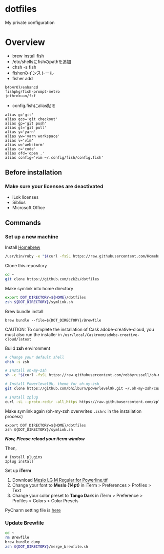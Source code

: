 # dotfiles
My private configuration 

# Overview
- brew install fish
- /etc/shellsにfishのpathを追加
- chsh -s fish
- fisherのインストール
- fisher add
```
b4b4r07/enhancd
fishpkg/fish-prompt-metro
jethrokuan/fzf
```
- config.fishにalias貼る
```
alias g='git'
alias gco='git checkout'
alias gp='git push'
alias gl='git pull'
alias y='yarn'
alias yw='yarn workspace'
alias v='vim'
alias w='webstorm'
alias c='code'
alias ofd='open .'
alias config='vim ~/.config/fish/config.fish'
```

## Before installation
### Make sure your licenses are deactivated
- iLok licenses
- Siblius
- Microsoft Office

## Commands
### Set up a new machine

Install [Homebrew](https://brew.sh)
```sh
/usr/bin/ruby -e "$(curl -fsSL https://raw.githubusercontent.com/Homebrew/install/master/install)"
```

Clone this repository
```sh
cd ~
git clone https://github.com/szk2s/dotfiles
```
Make symlink into home directory
```sh
export DOT_DIRECTORY=${HOME}/dotfiles
zsh ${DOT_DIRECTORY}/symlink.sh
```
Brew bundle install
```
brew bundle --file=${DOT_DIRECTORY}/Brewfile
```

CAUTION: To complete the installation of Cask adobe-creative-cloud, you must also
run the installer in `/usr/local/Caskroom/adobe-creative-cloud/latest`


Build **zsh** environment 
```sh
# Change your default shell
chsh -s zsh

# Install oh-my-zsh
sh -c "$(curl -fsSL https://raw.githubusercontent.com/robbyrussell/oh-my-zsh/master/tools/install.sh)"

# Install Powerlevel9k, theme for oh-my-zsh
git clone https://github.com/bhilburn/powerlevel9k.git ~/.oh-my-zsh/custom/themes/powerlevel9k

# Install zplug
curl -sL --proto-redir -all,https https://raw.githubusercontent.com/zplug/installer/master/installer.zsh | zsh
```
Make symlink again (oh-my-zsh overwrites `.zshrc` in the installation process)
```
export DOT_DIRECTORY=${HOME}/dotfiles
zsh ${DOT_DIRECTORY}/symlink.sh
```  
***Now, Please reload your iterm window***  

Then,
```
# Install plugins
zplug install
```

Set up **iTerm** 
1. Download [Meslo LG M Regular for Powerline.ttf](https://github.com/powerline/fonts/blob/master/Meslo%20Slashed/Meslo%20LG%20M%20Regular%20for%20Powerline.ttf)
1. Change your font to **Meslo (14pt)** in iTerm > Preferences > Profiles > Text 
1. Change your color preset to **Tango Dark** in iTerm > Preference > Profiles > Colors > Color Presets


PyCharm setting file is [here](https://drive.google.com/drive/folders/1-3hWI5r6sizRvmB3BePEQJfc9EyuOhZW?usp=sharing)  

### Update Brewfile
```sh
cd ~
rm Brewfile
brew bundle dump
zsh ${DOT_DIRECTORY}/merge_brewfile.sh
```
